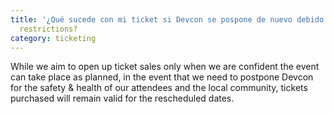 ```yaml
---
title: '¿Qué sucede con mi ticket si Devcon se pospone de nuevo debido a COVID'
  restrictions?
category: ticketing
---
```


While we aim to open up ticket sales only when we are confident the event can take place as planned, in the event that we need to postpone Devcon for the safety & health of our attendees and the local community, tickets purchased will remain valid for the rescheduled dates.
